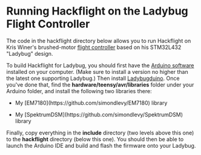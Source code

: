 # Running Hackflight on the Ladybug Flight Controller

The code in the hackflight directory below allows you to run Hackflight on Kris Winer's brushed-motor 
[flight controller](https://www.oshpark.com/shared_projects/HwGC0Gj3)
based on his STM32L432 "Ladybug" design.

To build Hackflight for Ladybug, you should first have the 
[Arduino software](https://www.arduino.cc/en/Main/Software) installed on your computer.  (Make sure to install
a version no higher than the latest one supporting Ladybug.) Then install 
[Ladybugduino](http://www.pjrc.com/teensy/td_download.html). Once you've done that, find the
<b>hardware/teensy/avr/libraries</b> folder under your Arduino folder, and install the following two libraries
there:
<ul>
<p><li> My [EM7180](https://github.com/simondlevy/EM7180) library
<p><li> My [SpektrumDSM](https://github.com/simondlevy/SpektrumDSM) library
</ul>

Finally, copy everything in the <b>include</b> directory (two levels above this one) to the 
<b>hackflight</b> directory (below this one).  You should then be able to
launch the Arduino IDE and build and flash the firmware onto your Ladybug.

